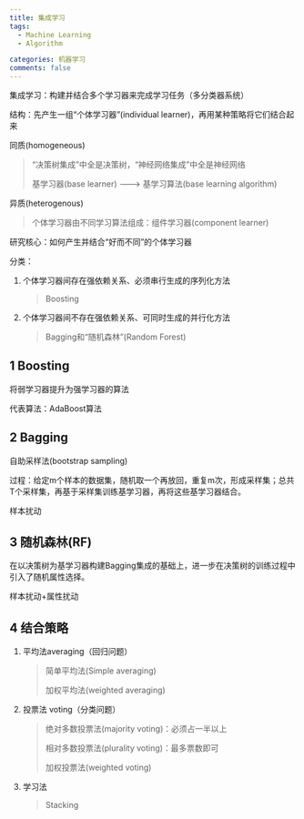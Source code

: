 ```yaml
---
title: 集成学习
tags:
  - Machine Learning
  - Algorithm

categories: 机器学习
comments: false
---
```


集成学习：构建并结合多个学习器来完成学习任务（多分类器系统）

结构：先产生一组“个体学习器”(individual learner)，再用某种策略将它们结合起来



同质(homogeneous)

> “决策树集成”中全是决策树，“神经网络集成”中全是神经网络
>
> 基学习器(base learner) ---> 基学习算法(base learning algorithm)



异质(heterogenous)

> 个体学习器由不同学习算法组成：组件学习器(component learner)



研究核心：如何产生并结合“好而不同”的个体学习器



分类：

1. 个体学习器间存在强依赖关系、必须串行生成的序列化方法

   > Boosting

2. 个体学习器间不存在强依赖关系、可同时生成的并行化方法

   > Bagging和“随机森林”(Random Forest)



## 1 Boosting

将弱学习器提升为强学习器的算法



代表算法：AdaBoost算法



## 2 Bagging

自助采样法(bootstrap sampling)

过程：给定m个样本的数据集，随机取一个再放回，重复m次，形成采样集；总共T个采样集，再基于采样集训练基学习器，再将这些基学习器结合。



样本扰动

##  3 随机森林(RF)

在以决策树为基学习器构建Bagging集成的基础上，进一步在决策树的训练过程中引入了随机属性选择。



样本扰动+属性扰动

## 4 结合策略

1. 平均法averaging（回归问题）

   > 简单平均法(Simple averaging)
   >
   > 加权平均法(weighted averaging)

2. 投票法 voting（分类问题）

   > 绝对多数投票法(majority voting)：必须占一半以上
   >
   > 相对多数投票法(plurality voting)：最多票数即可
   >
   > 加权投票法(weighted voting)

3. 学习法

   > Stacking
